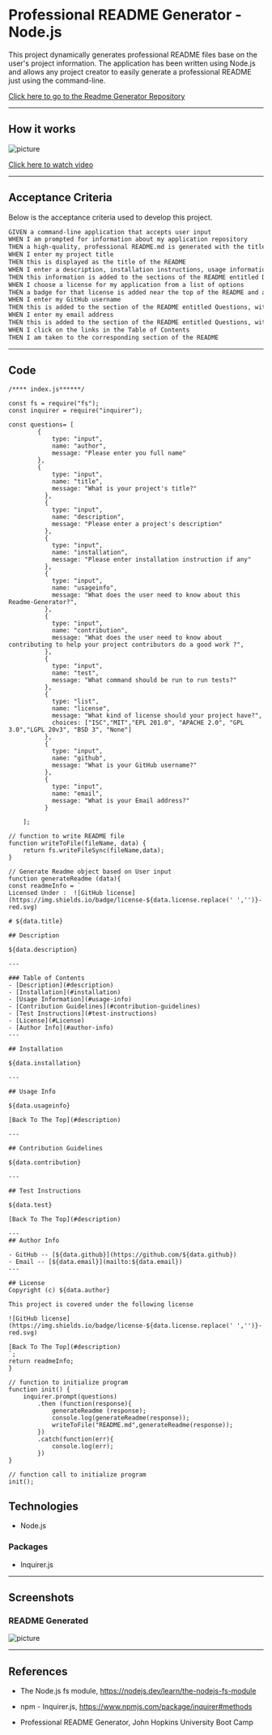 # Professional README Generator - Node.js

This project dynamically generates professional README files base on the user's project information. The application has been written using Node.js and allows any project creator to easily generate a professional README just using the command-line.


[Click here to go to the Readme Generator Repository](https://github.com/chernanma/Readme-Generator)


---
## How it works


![picture](./Assets/images/readmegenerator.gif)



[Click here to watch video](https://chernanma.github.io/Readme-Generator/video.html)

---

## Acceptance Criteria 

Below is the acceptance criteria used to develop this project.

```md
GIVEN a command-line application that accepts user input
WHEN I am prompted for information about my application repository
THEN a high-quality, professional README.md is generated with the title of my project and sections entitled Description, Table of Contents, Installation, Usage, License, Contributing, Tests, and Questions
WHEN I enter my project title
THEN this is displayed as the title of the README
WHEN I enter a description, installation instructions, usage information, contribution guidelines, and test instructions
THEN this information is added to the sections of the README entitled Description, Installation, Usage, Contributing, and Tests
WHEN I choose a license for my application from a list of options
THEN a badge for that license is added near the top of the README and a notice is added to the section of the README entitled License that explains which license the application is covered under
WHEN I enter my GitHub username
THEN this is added to the section of the README entitled Questions, with a link to my GitHub profile
WHEN I enter my email address
THEN this is added to the section of the README entitled Questions, with instructions on how to reach me with additional questions
WHEN I click on the links in the Table of Contents
THEN I am taken to the corresponding section of the README
```

---

## Code 

``` JS
/**** index.js******/

const fs = require("fs");
const inquirer = require("inquirer");

const questions= [
        {
            type: "input",
            name: "author",
            message: "Please enter you full name"
        },    
        {
            type: "input",
            name: "title",
            message: "What is your project's title?"
          },
          {
            type: "input",
            name: "description",
            message: "Please enter a project's description"
          },
          {
            type: "input",
            name: "installation",
            message: "Please enter installation instruction if any"            
          },
          {
            type: "input",
            name: "usageinfo",
            message: "What does the user need to know about this Readme-Generator?",
          },
          {
            type: "input",
            name: "contribution",
            message: "What does the user need to know about contributing to help your project contributors do a good work ?",
          },
          {
            type: "input",
            name: "test",
            message: "What command should be run to run tests?"            
          },
          { 
            type: "list",
            name: "license",
            message: "What kind of license should your project have?",
            choices: ["ISC","MIT","EPL 201.0", "APACHE 2.0", "GPL 3.0","LGPL 20v3", "BSD 3", "None"]
          },
          {
            type: "input",
            name: "github",
            message: "What is your GitHub username?"
          },
          {
            type: "input",
            name: "email",
            message: "What is your Email address?"
          }

    ];

// function to write README file
function writeToFile(fileName, data) {
    return fs.writeFileSync(fileName,data);
}

// Generate Readme object based on User input
function generateReadme (data){
const readmeInfo = `
Licensed Under :  ![GitHub license](https://img.shields.io/badge/license-${data.license.replace(' ','')}-red.svg)

# ${data.title}

## Description

${data.description}

---

### Table of Contents
- [Description](#description)
- [Installation](#installation)
- [Usage Information](#usage-info)
- [Contribution Guidelines](#contribution-guidelines)
- [Test Instructions](#test-instructions)
- [License](#License)
- [Author Info](#author-info)
---
    
## Installation

${data.installation}

---

## Usage Info

${data.usageinfo}

[Back To The Top](#description)

---

## Contribution Guidelines

${data.contribution}

---

## Test Instructions

${data.test}

[Back To The Top](#description)

---     
## Author Info

- GitHub -- [${data.github}](https://github.com/${data.github})
- Email -- [${data.email}](mailto:${data.email})
---

## License
Copyright (c) ${data.author}

This project is covered under the following license

![GitHub license](https://img.shields.io/badge/license-${data.license.replace(' ','')}-red.svg)   

[Back To The Top](#description)
`;
return readmeInfo;
}

// function to initialize program
function init() {
    inquirer.prompt(questions)
        .then (function(response){              
            generateReadme (response);
            console.log(generateReadme(response));
            writeToFile("README.md",generateReadme(response));
        })
        .catch(function(err){
            console.log(err);
        })
}

// function call to initialize program
init();

```

## Technologies

- Node.js

### Packages

-  Inquirer.js 

---

## Screenshots

### README Generated

![picture](./Assets/images/readme.jpg)


---
## References

- The Node.js fs module, https://nodejs.dev/learn/the-nodejs-fs-module

- npm - Inquirer.js, https://www.npmjs.com/package/inquirer#methods

- Professional README Generator, John Hopkins University Boot Camp

